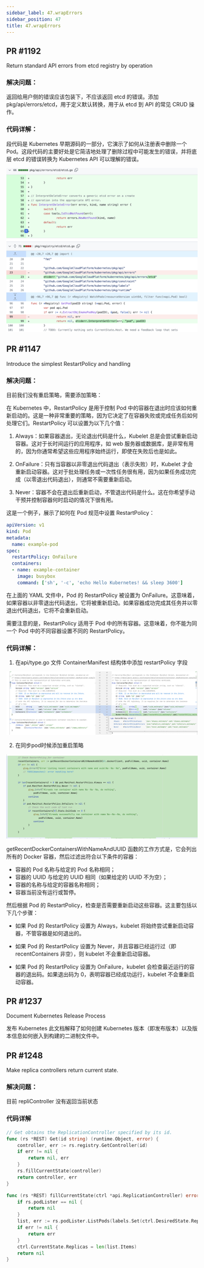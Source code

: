 ```yaml
---
sidebar_label: 47.wrapErrors
sidebar_position: 47
title: 47.wrapErrors
---
```


## PR #1192

Return standard API errors from etcd registry by operation 

### 解决问题：

返回给用户侧的错误应该包装下，不应该返回 etcd 的错误。添加 pkg/api/errors/etcd，用于定义默认转换，用于从 etcd 到 API 的常见 CRUD 操作。

### 代码详解：

段代码是 Kubernetes 早期源码的一部分，它演示了如何从注册表中删除一个 Pod。这段代码的主要好处是它简洁地处理了删除过程中可能发生的错误，并将底层 etcd 的错误转换为 Kubernetes API 可以理解的错误。

![](https://raw.githubusercontent.com/mouuii/picture/master/%E6%88%AA%E5%B1%8F2023-06-22%20%E4%B8%8B%E5%8D%888.21.08.png)

## PR #1147
Introduce the simplest RestartPolicy and handling

### 解决问题：

目前我们没有重启策略，需要添加策略：

在 Kubernetes 中，RestartPolicy 是用于控制 Pod 中的容器在退出时应该如何重新启动的。这是一种非常重要的策略，因为它决定了在容器失败或完成任务后如何处理它们。RestartPolicy 可以设置为以下几个值：

1. Always：如果容器退出，无论退出代码是什么，Kubelet 总是会尝试重新启动容器。这对于长时间运行的应用程序，如 web 服务器或数据库，是非常有用的，因为你通常希望这些应用程序始终运行，即使在失败后也是如此。

2. OnFailure：只有当容器以非零退出代码退出（表示失败）时，Kubelet 才会重新启动容器。这对于批处理任务或一次性任务很有用，因为如果任务成功完成（以零退出代码退出），则通常不需要重新启动。

3. Never：容器不会在退出后重新启动，不管退出代码是什么。这在你希望手动干预并控制容器何时启动的情况下很有用。

这是一个例子，展示了如何在 Pod 规范中设置 RestartPolicy：

```yaml
apiVersion: v1
kind: Pod
metadata:
  name: example-pod
spec:
  restartPolicy: OnFailure
  containers:
  - name: example-container
    image: busybox
    command: ['sh', '-c', 'echo Hello Kubernetes! && sleep 3600']
```
在上面的 YAML 文件中，Pod 的 RestartPolicy 被设置为 OnFailure。这意味着，如果容器以非零退出代码退出，它将被重新启动。如果容器成功完成其任务并以零退出代码退出，它将不会重新启动。

需要注意的是，RestartPolicy 适用于 Pod 中的所有容器。这意味着，你不能为同一个 Pod 中的不同容器设置不同的 RestartPolicy。


### 代码详解：
1. 在api/type.go 文件 ContainerManifest 结构体中添加 restartPolicy 字段


![](https://raw.githubusercontent.com/mouuii/picture/master/%E6%88%AA%E5%B1%8F2023-06-22%20%E4%B8%8B%E5%8D%888.39.29.png)

2. 在同步pod时候添加重启策略

![](https://raw.githubusercontent.com/mouuii/picture/master/%E6%88%AA%E5%B1%8F2023-06-22%20%E4%B8%8B%E5%8D%888.44.34.png)

getRecentDockerContainersWithNameAndUUID 函数的工作方式是，它会列出所有的 Docker 容器，然后过滤出符合以下条件的容器：

- 容器的 Pod 名称与给定的 Pod 名称相同；
- 容器的 UUID 与给定的 UUID 相同（如果给定的 UUID 不为空）；
- 容器的名称与给定的容器名称相同；
- 容器当前没有运行或暂停。

然后根据 Pod 的 RestartPolicy，检查是否需要重新启动这些容器。这主要包括以下几个步骤：

- 如果 Pod 的 RestartPolicy 设置为 Always，kubelet 将始终尝试重新启动容器，不管容器是如何退出的。

- 如果 Pod 的 RestartPolicy 设置为 Never，并且容器已经运行过（即 recentContainers 非空），则 kubelet 不会重新启动容器。

- 如果 Pod 的 RestartPolicy 设置为 OnFailure，kubelet 会检查最近运行的容器的退出码。如果退出码为 0，表明容器已经成功运行，kubelet 不会重新启动容器。


## PR #1237
Document Kubernetes Release Process

发布 Kubernetes
此文档解释了如何创建 Kubernetes 版本（即发布版本）以及版本信息如何嵌入到构建的二进制文件中。


## PR #1248

Make replica controllers return current state.

### 解决问题：
目前 repliController 没有返回当前状态

### 代码详解


```go
// Get obtains the ReplicationController specified by its id.
func (rs *REST) Get(id string) (runtime.Object, error) {
	controller, err := rs.registry.GetController(id)
	if err != nil {
		return nil, err
	}
	rs.fillCurrentState(controller)
	return controller, err
}
```

```go
func (rs *REST) fillCurrentState(ctrl *api.ReplicationController) error {
	if rs.podLister == nil {
		return nil
	}
	list, err := rs.podLister.ListPods(labels.Set(ctrl.DesiredState.ReplicaSelector).AsSelector())
	if err != nil {
		return err
	}
	ctrl.CurrentState.Replicas = len(list.Items)
	return nil
}
```